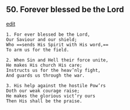 
## 50.  Forever blessed be the Lord
[edit](https://docs.google.com/document/d/1AvsEAzeKgB-dy_Mjkn70C1kh4pWhg2CA/edit?mode=html)



    1. For ever blessed be the Lord,
    Our Saviour and our shield;
    Who ==sends His Spirit with His word,==
    To arm us for the field.

    2. When Sin and Hell their force unite,
    He makes His church His care; 
    Instructs us for the heav’nly fight,
    And guards us through the war.

    3. His help against the hostile Pow’rs
    Doth our weak courage raise;
    He makes the glorious vict’ry ours 
    Then His shall be the praise.
